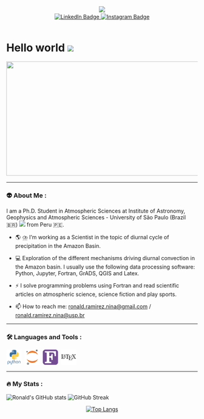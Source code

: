 <!-- Link de referência para editar o arquivo README.md: https://www.sitepoint.com/github-profile-readme/ -->

<!-- Gráfico do dinosáurio -->
<div id="header" align="center">
  <img src="https://media.giphy.com/media/G74LKP9zsfLInmz3H6/giphy.gif" width="300"/>
</div>

<!-- Iconos de Linkdin e instagram -->
<div id="badges" align="center">
  <a href="linkedin.com/in/ronald-guiuseppi-ramírez-nina-7041a3146">
    <img src="https://img.shields.io/badge/LinkedIn-blue?style=for-the-badge&logo=linkedin&logoColor=white" alt="LinkedIn Badge"/>
  </a>
  <a href="https://www.instagram.com/ronaldrgrn/">
    <img src="https://img.shields.io/badge/Instagram-red?style=for-the-badge&logo=instagram&logoColor=white" alt="Instagram Badge"/>
  </a>
</div>

<!-- Icone de contador de vistas -->
<div id="badges" align="center">
<img src="https://komarev.com/ghpvc/?username=RonaldRN&style=flat-square&color=blue" alt=""/>
</div>

<!-- Mensagem de bem-vinda com uma gif comprimentando -->
<h1>
  Hello world
  <img src="https://media.giphy.com/media/hvRJCLFzcasrR4ia7z/giphy.gif" width="30px"/>
</h1>

<!-- Gif de preambulo para falar sobre mim -->
<div align="center">
  <img src="https://media.giphy.com/media/dWesBcTLavkZuG35MI/giphy.gif" width="600" height="300"/>
</div>

---

### :alien: About Me :
I am a Ph.D. Student in Atmospheric Sciences at Institute of Astronomy, Geophysics and Atmospheric Sciences - University of São Paulo (Brazil :brazil:) <img src="https://media.giphy.com/media/WUlplcMpOCEmTGBtBW/giphy.gif" width="30"> from Peru :peru:.

- :earth_americas: :cloud_with_lightning_and_rain: I’m working as a Scientist in the topic of diurnal cycle of precipitation in the Amazon Basin.

- :computer: Exploration of the different mechanisms driving diurnal convection in the Amazon basin. I usually use the following data processing software: Python, Jupyter, Fortran, GrADS, QGIS and Latex. 

- :zap: I solve programming problems using Fortran and read scientific articles on atmospheric science, science fiction and play sports.

- :mailbox: How to reach me: ronald.ramirez.nina@gmail.com / ronald.ramirez.nina@usp.br


<!-- Adicionando lenguagens de programação e ferramentas -->

---

### :hammer_and_wrench: Languages and Tools :

<div>
  <img src="https://github.com/devicons/devicon/blob/master/icons/python/python-original-wordmark.svg" title="Python" alt="Python" width="40" height="40"/>&nbsp;
  <img src="https://github.com/devicons/devicon/blob/master/icons/jupyter/jupyter-original.svg" title="Jupyter" alt="Jupyter" width="40" height="40"/>&nbsp;
  <img src="https://github.com/devicons/devicon/blob/master/icons/fortran/fortran-original.svg" title="Fortran" alt="Fortran" width="40" height="40"/>&nbsp;
  <img src="https://github.com/devicons/devicon/blob/master/icons/latex/latex-original.svg" title="Latex" alt="Latex" width="40" height="40"/>&nbsp;
</div>

<!-- Adicionando meus estatísticas -->

---

### :fire: My Stats :
  
![Ronald's GitHub stats](https://github-readme-stats.vercel.app/api?username=RonaldRN&show_icons=true&theme=dark&background=000000)
![GitHub Streak](http://github-readme-streak-stats.herokuapp.com?user=RonaldRN&theme=dark&background=000000)

<div align="center">
  
[![Top Langs](https://github-readme-stats.vercel.app/api/top-langs/?username=RonaldRN&layout=compact&theme=vision-friendly-dark)](https://github.com/anuraghazra/github-readme-stats)

</div>

<!-- Falta adicionar a seção de ADDING RECENT BLOGS TO YOUR GITHUB PROFILE README -->

